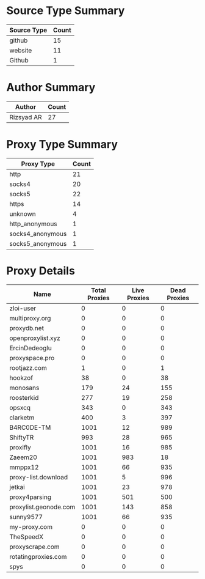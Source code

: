 # Source Type Summary

| Source Type | Count |
|-------------|-------|
| github | 15 |
| website | 11 |
| Github | 1 |


# Author Summary

| Author | Count |
|--------|-------|
| Rizsyad AR | 27 |


# Proxy Type Summary

| Proxy Type | Count |
|------------|-------|
| http | 21 |
| socks4 | 20 |
| socks5 | 22 |
| https | 14 |
| unknown | 4 |
| http_anonymous | 1 |
| socks4_anonymous | 1 |
| socks5_anonymous | 1 |


# Proxy Details

| Name | Total Proxies | Live Proxies | Dead Proxies |
|------|---------------|--------------|---------------|
| zloi-user | 0 | 0 | 0 |
| multiproxy.org | 0 | 0 | 0 |
| proxydb.net | 0 | 0 | 0 |
| openproxylist.xyz | 0 | 0 | 0 |
| ErcinDedeoglu | 0 | 0 | 0 |
| proxyspace.pro | 0 | 0 | 0 |
| rootjazz.com | 1 | 0 | 1 |
| hookzof | 38 | 0 | 38 |
| monosans | 179 | 24 | 155 |
| roosterkid | 277 | 19 | 258 |
| opsxcq | 343 | 0 | 343 |
| clarketm | 400 | 3 | 397 |
| B4RC0DE-TM | 1001 | 12 | 989 |
| ShiftyTR | 993 | 28 | 965 |
| proxifly | 1001 | 16 | 985 |
| Zaeem20 | 1001 | 983 | 18 |
| mmppx12 | 1001 | 66 | 935 |
| proxy-list.download | 1001 | 5 | 996 |
| jetkai | 1001 | 23 | 978 |
| proxy4parsing | 1001 | 501 | 500 |
| proxylist.geonode.com | 1001 | 143 | 858 |
| sunny9577 | 1001 | 66 | 935 |
| my-proxy.com | 0 | 0 | 0 |
| TheSpeedX | 0 | 0 | 0 |
| proxyscrape.com | 0 | 0 | 0 |
| rotatingproxies.com | 0 | 0 | 0 |
| spys | 0 | 0 | 0 |
